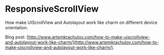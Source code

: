 # ResponsiveScrollView

How make UIScrollView and Autolayout work like charm on different device orientation.

Blog post: [http://www.artemkrachulov.com/how-to-make-uiscrollview-and-autolayout-work-like-charm/](http://www.artemkrachulov.com/how-to-make-uiscrollview-and-autolayout-work-like-charm/).